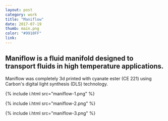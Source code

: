 ```yaml
---
layout: post
category: work
title: "Maniflow"
date: 2017-07-19
thumb: main.png
color: "#9910FF"
link: 
---
```


## Maniflow is a fluid manifold designed to transport fluids in high temperature applications.

Maniflow was completely 3d printed with cyanate ester (CE 221) using Carbon's digital light synthesis (DLS) technology.

{% include i.html src="maniflow-1.png" %}

{% include i.html src="maniflow-2.png" %}

{% include i.html src="maniflow-3.png" %}
